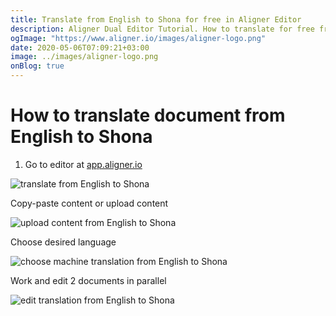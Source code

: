 ```yaml
---
title: Translate from English to Shona for free in Aligner Editor
description: Aligner Dual Editor Tutorial. How to translate for free from English to Shona. Aligner is multilingual document management platform. 
ogImage: "https://www.aligner.io/images/aligner-logo.png"
date: 2020-05-06T07:09:21+03:00
image: ../images/aligner-logo.png
onBlog: true
---
```


# How to translate document from English to Shona

1. Go to editor at [app.aligner.io](https://app.aligner.io "Aligner App web page")

![translate from English to Shona](../aligner-blank-editor.png "translate from English to Shona")

Copy-paste content or upload content

![upload content from English to Shona](../aligner-uploaded-document.png "upload content from English to Shona")

Choose desired language

![choose machine translation from English to Shona](../aligner-language-dropdown.png "choose machine translation from English to Shona")

Work and edit 2 documents in parallel

![edit translation from English to Shona](../aligner-double-sitded-editor.png "edit translation from English to Shona")

